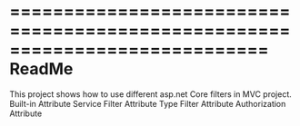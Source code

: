============================================================================
	ReadMe
============================================================================
This project shows how to use different asp.net Core filters in MVC project.
	Built-in Attribute 
	Service Filter Attribute
	Type Filter Attribute
	Authorization Attribute

